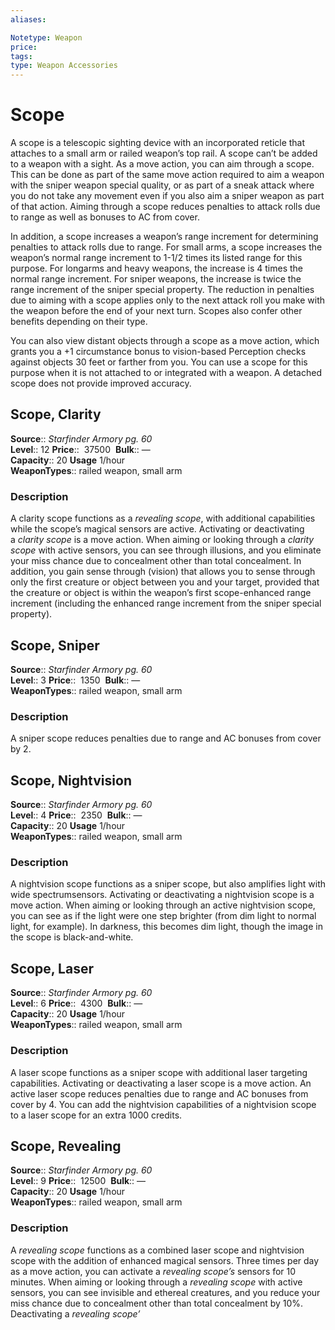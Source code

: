 ```yaml
---
aliases: 

Notetype: Weapon
price: 
tags: 
type: Weapon Accessories
---
```


# Scope

A scope is a telescopic sighting device with an incorporated reticle that attaches to a small arm or railed weapon’s top rail. A scope can’t be added to a weapon with a sight. As a move action, you can aim through a scope. This can be done as part of the same move action required to aim a weapon with the sniper weapon special quality, or as part of a sneak attack where you do not take any movement even if you also aim a sniper weapon as part of that action. Aiming through a scope reduces penalties to attack rolls due to range as well as bonuses to AC from cover.  
  
In addition, a scope increases a weapon’s range increment for determining penalties to attack rolls due to range. For small arms, a scope increases the weapon’s normal range increment to 1-1/2 times its listed range for this purpose. For longarms and heavy weapons, the increase is 4 times the normal range increment. For sniper weapons, the increase is twice the range increment of the sniper special property. The reduction in penalties due to aiming with a scope applies only to the next attack roll you make with the weapon before the end of your next turn. Scopes also confer other benefits depending on their type.  
  
You can also view distant objects through a scope as a move action, which grants you a +1 circumstance bonus to vision-based Perception checks against objects 30 feet or farther from you. You can use a scope for this purpose when it is not attached to or integrated with a weapon. A detached scope does not provide improved accuracy.  

## Scope, Clarity

**Source**:: _Starfinder Armory pg. 60_  
**Level**:: 12
**Price**::  37500 
**Bulk**:: —  
**Capacity**:: 20 **Usage** 1/hour  
**WeaponTypes**:: railed weapon, small arm

### Description

A clarity scope functions as a _revealing scope_, with additional capabilities while the scope’s magical sensors are active. Activating or deactivating a _clarity scope_ is a move action. When aiming or looking through a _clarity scope_ with active sensors, you can see through illusions, and you eliminate your miss chance due to concealment other than total concealment. In addition, you gain sense through (vision) that allows you to sense through only the first creature or object between you and your target, provided that the creature or object is within the weapon’s first scope-enhanced range increment (including the enhanced range increment from the sniper special property).

## Scope, Sniper

**Source**:: _Starfinder Armory pg. 60_  
**Level**:: 3
**Price**::  1350 
**Bulk**:: —  
**WeaponTypes**:: railed weapon, small arm

### Description

A sniper scope reduces penalties due to range and AC bonuses from cover by 2.

## Scope, Nightvision

**Source**:: _Starfinder Armory pg. 60_  
**Level**:: 4
**Price**::  2350 
**Bulk**:: —  
**Capacity**:: 20 **Usage** 1/hour  
**WeaponTypes**:: railed weapon, small arm

### Description

A nightvision scope functions as a sniper scope, but also amplifies light with wide spectrumsensors. Activating or deactivating a nightvision scope is a move action. When aiming or looking through an active nightvision scope, you can see as if the light were one step brighter (from dim light to normal light, for example). In darkness, this becomes dim light, though the image in the scope is black-and-white.

## Scope, Laser

**Source**:: _Starfinder Armory pg. 60_  
**Level**:: 6
**Price**::  4300 
**Bulk**:: —  
**Capacity**:: 20 **Usage** 1/hour  
**WeaponTypes**:: railed weapon, small arm

### Description

A laser scope functions as a sniper scope with additional laser targeting capabilities. Activating or deactivating a laser scope is a move action. An active laser scope reduces penalties due to range and AC bonuses from cover by 4. You can add the nightvision capabilities of a nightvision scope to a laser scope for an extra 1000 credits.

## Scope, Revealing

**Source**:: _Starfinder Armory pg. 60_  
**Level**:: 9
**Price**::  12500 
**Bulk**:: —  
**Capacity**:: 20 **Usage** 1/hour  
**WeaponTypes**:: railed weapon, small arm

### Description

A _revealing scope_ functions as a combined laser scope and nightvision scope with the addition of enhanced magical sensors. Three times per day as a move action, you can activate a _revealing scope’s_ sensors for 10 minutes. When aiming or looking through a _revealing scope_ with active sensors, you can see invisible and ethereal creatures, and you reduce your miss chance due to concealment other than total concealment by 10%. Deactivating a _revealing scope’_
